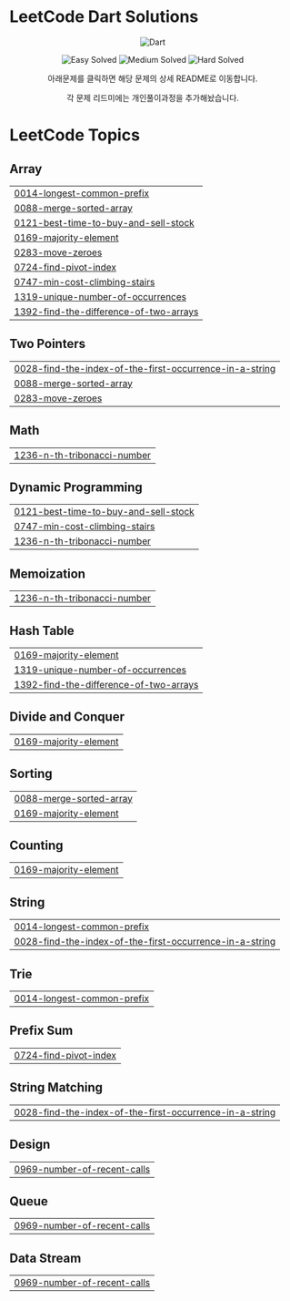 
<h1 align="left">LeetCode Dart Solutions</h1>
<p align="center">
  <img src="https://img.shields.io/badge/dart-%230175C2.svg?style=for-the-badge&logo=dart&logoColor=white" alt="Dart">
</p>

<p align="center">
  <!-- LeetCode Stats -->
  <img src="https://img.shields.io/badge/dynamic/json?label=Easy&query=$.leetcode.easy&url=https://raw.githubusercontent.com/mmiemmiedevelop/dart_leet_code/main/stats.json&color=brightgreen&style=for-the-badge&logo=LeetCode&logoColor=white" alt="Easy Solved" />
  <img src="https://img.shields.io/badge/dynamic/json?label=Medium&query=$.leetcode.medium&url=https://raw.githubusercontent.com/mmiemmiedevelop/dart_leet_code/main/stats.json&color=orange&style=for-the-badge&logo=LeetCode&logoColor=white" alt="Medium Solved" />
  <img src="https://img.shields.io/badge/dynamic/json?label=Hard&query=$.leetcode.hard&url=https://raw.githubusercontent.com/mmiemmiedevelop/dart_leet_code/main/stats.json&color=red&style=for-the-badge&logo=LeetCode&logoColor=white" alt="Hard Solved" />
</p>

<p align="center">아래문제를 클릭하면 해당 문제의 상세 README로 이동합니다.</p>
<p align="center">각 문제 리드미에는 개인풀이과정을 추가해놨습니다.</p>


<!---LeetCode Topics Start-->
# LeetCode Topics
## Array
|  |
| ------- |
| [0014-longest-common-prefix](https://github.com/mmiemmiedevelop/dart_leet_code/tree/master/0014-longest-common-prefix) |
| [0088-merge-sorted-array](https://github.com/mmiemmiedevelop/dart_leet_code/tree/master/0088-merge-sorted-array) |
| [0121-best-time-to-buy-and-sell-stock](https://github.com/mmiemmiedevelop/dart_leet_code/tree/master/0121-best-time-to-buy-and-sell-stock) |
| [0169-majority-element](https://github.com/mmiemmiedevelop/dart_leet_code/tree/master/0169-majority-element) |
| [0283-move-zeroes](https://github.com/mmiemmiedevelop/dart_leet_code/tree/master/0283-move-zeroes) |
| [0724-find-pivot-index](https://github.com/mmiemmiedevelop/dart_leet_code/tree/master/0724-find-pivot-index) |
| [0747-min-cost-climbing-stairs](https://github.com/mmiemmiedevelop/dart_leet_code/tree/master/0747-min-cost-climbing-stairs) |
| [1319-unique-number-of-occurrences](https://github.com/mmiemmiedevelop/dart_leet_code/tree/master/1319-unique-number-of-occurrences) |
| [1392-find-the-difference-of-two-arrays](https://github.com/mmiemmiedevelop/dart_leet_code/tree/master/1392-find-the-difference-of-two-arrays) |
## Two Pointers
|  |
| ------- |
| [0028-find-the-index-of-the-first-occurrence-in-a-string](https://github.com/mmiemmiedevelop/dart_leet_code/tree/master/0028-find-the-index-of-the-first-occurrence-in-a-string) |
| [0088-merge-sorted-array](https://github.com/mmiemmiedevelop/dart_leet_code/tree/master/0088-merge-sorted-array) |
| [0283-move-zeroes](https://github.com/mmiemmiedevelop/dart_leet_code/tree/master/0283-move-zeroes) |
## Math
|  |
| ------- |
| [1236-n-th-tribonacci-number](https://github.com/mmiemmiedevelop/dart_leet_code/tree/master/1236-n-th-tribonacci-number) |
## Dynamic Programming
|  |
| ------- |
| [0121-best-time-to-buy-and-sell-stock](https://github.com/mmiemmiedevelop/dart_leet_code/tree/master/0121-best-time-to-buy-and-sell-stock) |
| [0747-min-cost-climbing-stairs](https://github.com/mmiemmiedevelop/dart_leet_code/tree/master/0747-min-cost-climbing-stairs) |
| [1236-n-th-tribonacci-number](https://github.com/mmiemmiedevelop/dart_leet_code/tree/master/1236-n-th-tribonacci-number) |
## Memoization
|  |
| ------- |
| [1236-n-th-tribonacci-number](https://github.com/mmiemmiedevelop/dart_leet_code/tree/master/1236-n-th-tribonacci-number) |
## Hash Table
|  |
| ------- |
| [0169-majority-element](https://github.com/mmiemmiedevelop/dart_leet_code/tree/master/0169-majority-element) |
| [1319-unique-number-of-occurrences](https://github.com/mmiemmiedevelop/dart_leet_code/tree/master/1319-unique-number-of-occurrences) |
| [1392-find-the-difference-of-two-arrays](https://github.com/mmiemmiedevelop/dart_leet_code/tree/master/1392-find-the-difference-of-two-arrays) |
## Divide and Conquer
|  |
| ------- |
| [0169-majority-element](https://github.com/mmiemmiedevelop/dart_leet_code/tree/master/0169-majority-element) |
## Sorting
|  |
| ------- |
| [0088-merge-sorted-array](https://github.com/mmiemmiedevelop/dart_leet_code/tree/master/0088-merge-sorted-array) |
| [0169-majority-element](https://github.com/mmiemmiedevelop/dart_leet_code/tree/master/0169-majority-element) |
## Counting
|  |
| ------- |
| [0169-majority-element](https://github.com/mmiemmiedevelop/dart_leet_code/tree/master/0169-majority-element) |
## String
|  |
| ------- |
| [0014-longest-common-prefix](https://github.com/mmiemmiedevelop/dart_leet_code/tree/master/0014-longest-common-prefix) |
| [0028-find-the-index-of-the-first-occurrence-in-a-string](https://github.com/mmiemmiedevelop/dart_leet_code/tree/master/0028-find-the-index-of-the-first-occurrence-in-a-string) |
## Trie
|  |
| ------- |
| [0014-longest-common-prefix](https://github.com/mmiemmiedevelop/dart_leet_code/tree/master/0014-longest-common-prefix) |
## Prefix Sum
|  |
| ------- |
| [0724-find-pivot-index](https://github.com/mmiemmiedevelop/dart_leet_code/tree/master/0724-find-pivot-index) |
## String Matching
|  |
| ------- |
| [0028-find-the-index-of-the-first-occurrence-in-a-string](https://github.com/mmiemmiedevelop/dart_leet_code/tree/master/0028-find-the-index-of-the-first-occurrence-in-a-string) |
## Design
|  |
| ------- |
| [0969-number-of-recent-calls](https://github.com/mmiemmiedevelop/dart_leet_code/tree/master/0969-number-of-recent-calls) |
## Queue
|  |
| ------- |
| [0969-number-of-recent-calls](https://github.com/mmiemmiedevelop/dart_leet_code/tree/master/0969-number-of-recent-calls) |
## Data Stream
|  |
| ------- |
| [0969-number-of-recent-calls](https://github.com/mmiemmiedevelop/dart_leet_code/tree/master/0969-number-of-recent-calls) |
<!---LeetCode Topics End-->
